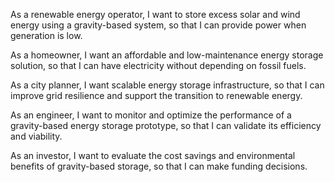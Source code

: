 As a renewable energy operator, I want to store excess solar and wind energy using a gravity-based system, so that I can provide power when generation is low.

As a homeowner, I want an affordable and low-maintenance energy storage solution, so that I can have electricity without depending on fossil fuels.

As a city planner, I want scalable energy storage infrastructure, so that I can improve grid resilience and support the transition to renewable energy.

As an engineer, I want to monitor and optimize the performance of a gravity-based energy storage prototype, so that I can validate its efficiency and viability.

As an investor, I want to evaluate the cost savings and environmental benefits of gravity-based storage, so that I can make funding decisions.
